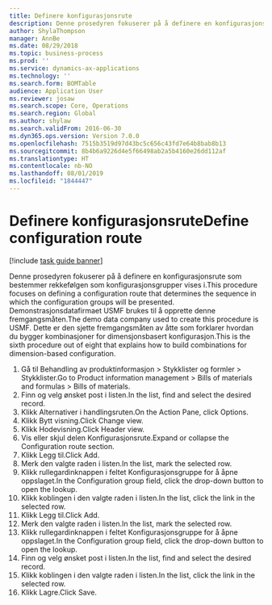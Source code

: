 ```yaml
---
title: Definere konfigurasjonsrute
description: Denne prosedyren fokuserer på å definere en konfigurasjonsrute som bestemmer rekkefølgen som konfigurasjonsgrupper vises i.
author: ShylaThompson
manager: AnnBe
ms.date: 08/29/2018
ms.topic: business-process
ms.prod: ''
ms.service: dynamics-ax-applications
ms.technology: ''
ms.search.form: BOMTable
audience: Application User
ms.reviewer: josaw
ms.search.scope: Core, Operations
ms.search.region: Global
ms.author: shylaw
ms.search.validFrom: 2016-06-30
ms.dyn365.ops.version: Version 7.0.0
ms.openlocfilehash: 7515b3519d97d43bc5c656c43fd7e64b8bab8b13
ms.sourcegitcommit: 8b4b6a9226d4e5f66498ab2a5b4160e26dd112af
ms.translationtype: HT
ms.contentlocale: nb-NO
ms.lasthandoff: 08/01/2019
ms.locfileid: "1844447"
---
```

# <a name="define-configuration-route"></a><span data-ttu-id="fd902-103">Definere konfigurasjonsrute</span><span class="sxs-lookup"><span data-stu-id="fd902-103">Define configuration route</span></span>

[!include [task guide banner](../../includes/task-guide-banner.md)]

<span data-ttu-id="fd902-104">Denne prosedyren fokuserer på å definere en konfigurasjonsrute som bestemmer rekkefølgen som konfigurasjonsgrupper vises i.</span><span class="sxs-lookup"><span data-stu-id="fd902-104">This procedure focuses on defining a configuration route that determines the sequence in which the configuration groups will be presented.</span></span> <span data-ttu-id="fd902-105">Demonstrasjonsdatafirmaet USMF brukes til å opprette denne fremgangsmåten.</span><span class="sxs-lookup"><span data-stu-id="fd902-105">The demo data company used to create this procedure is USMF.</span></span> <span data-ttu-id="fd902-106">Dette er den sjette fremgangsmåten av åtte som forklarer hvordan du bygger kombinasjoner for dimensjonsbasert konfigurasjon.</span><span class="sxs-lookup"><span data-stu-id="fd902-106">This is the sixth procedure out of eight that explains how to build combinations for dimension-based configuration.</span></span>

1. <span data-ttu-id="fd902-107">Gå til Behandling av produktinformasjon > Stykklister og formler > Stykklister.</span><span class="sxs-lookup"><span data-stu-id="fd902-107">Go to Product information management > Bills of materials and formulas > Bills of materials.</span></span>
2. <span data-ttu-id="fd902-108">Finn og velg ønsket post i listen.</span><span class="sxs-lookup"><span data-stu-id="fd902-108">In the list, find and select the desired record.</span></span>
3. <span data-ttu-id="fd902-109">Klikk Alternativer i handlingsruten.</span><span class="sxs-lookup"><span data-stu-id="fd902-109">On the Action Pane, click Options.</span></span>
4. <span data-ttu-id="fd902-110">Klikk Bytt visning.</span><span class="sxs-lookup"><span data-stu-id="fd902-110">Click Change view.</span></span>
5. <span data-ttu-id="fd902-111">Klikk Hodevisning.</span><span class="sxs-lookup"><span data-stu-id="fd902-111">Click Header view.</span></span>
6. <span data-ttu-id="fd902-112">Vis eller skjul delen Konfigurasjonsrute.</span><span class="sxs-lookup"><span data-stu-id="fd902-112">Expand or collapse the Configuration route section.</span></span>
7. <span data-ttu-id="fd902-113">Klikk Legg til.</span><span class="sxs-lookup"><span data-stu-id="fd902-113">Click Add.</span></span>
8. <span data-ttu-id="fd902-114">Merk den valgte raden i listen.</span><span class="sxs-lookup"><span data-stu-id="fd902-114">In the list, mark the selected row.</span></span>
9. <span data-ttu-id="fd902-115">Klikk rullegardinknappen i feltet Konfigurasjonsgruppe for å åpne oppslaget.</span><span class="sxs-lookup"><span data-stu-id="fd902-115">In the Configuration group field, click the drop-down button to open the lookup.</span></span>
10. <span data-ttu-id="fd902-116">Klikk koblingen i den valgte raden i listen.</span><span class="sxs-lookup"><span data-stu-id="fd902-116">In the list, click the link in the selected row.</span></span>
11. <span data-ttu-id="fd902-117">Klikk Legg til.</span><span class="sxs-lookup"><span data-stu-id="fd902-117">Click Add.</span></span>
12. <span data-ttu-id="fd902-118">Merk den valgte raden i listen.</span><span class="sxs-lookup"><span data-stu-id="fd902-118">In the list, mark the selected row.</span></span>
13. <span data-ttu-id="fd902-119">Klikk rullegardinknappen i feltet Konfigurasjonsgruppe for å åpne oppslaget.</span><span class="sxs-lookup"><span data-stu-id="fd902-119">In the Configuration group field, click the drop-down button to open the lookup.</span></span>
14. <span data-ttu-id="fd902-120">Finn og velg ønsket post i listen.</span><span class="sxs-lookup"><span data-stu-id="fd902-120">In the list, find and select the desired record.</span></span>
15. <span data-ttu-id="fd902-121">Klikk koblingen i den valgte raden i listen.</span><span class="sxs-lookup"><span data-stu-id="fd902-121">In the list, click the link in the selected row.</span></span>
16. <span data-ttu-id="fd902-122">Klikk Lagre.</span><span class="sxs-lookup"><span data-stu-id="fd902-122">Click Save.</span></span>

